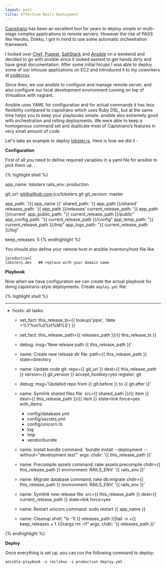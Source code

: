 ```yaml
---
layout: post
title: Effective Rails Deployment
---
```


[Capistrano](http://capistranorb.com/) has been an excellent tool for years to deploy simple or multi-stage complex applications to remote servers. However the rise of PASS like Heroku, Dokku, I got in mind to use some automatic orchestration framework.

I looked over [Chef](https://www.chef.io/chef/), [Puppet](https://puppet.com/), [SaltStack](http://saltstack.com/) and [Ansible](https://www.ansible.com/) on a weekend and decided to go with ansible since it looked easiest to get hands dirty and have great documentation. After some initial hicups I was able to deploy some of our inhouse applications on EC2 and introduced it to my coworkers at [codecrux](http://codecrux.com).

Since then, we use ansible to configure and manage remote server, and also configure our local development environment running on top of Virtualbox with vagrant.

Ansible uses YAML for configuration and for actual commands it has less flexibility compared to capistrano which uses Ruby DSL, but at the same time helps you to keep your playbooks simple. ansible also extremely good with orchestration and rolling deployments. We were able to keep a homogenous command set and duplicate most of Capistrano’s features in very small amount of code. 

Let's take an example to deploy [lobster.rs](https://github.com/jcs/lobsters). Here is how we did it - 

**Configuration**

First of all you need to define required variables in a yaml file for ansible to pick them up.

{% highlight shell %}

  app_name: lobsters
  rails_env: production

  git_url: git@github.com:jcs/lobsters.git
  git_version: master

  app_path: '/{{ app_name }}'
  shared_path: '{{ app_path }}/shared'
  releases_path: '{{ app_path }}/releases'
  current_release_path: '{{ app_path }}/current'
  app_public_path: "{{ current_release_path }}/public"
  app_config_path: "{{ current_release_path }}/config"
  app_temp_path: "{{ current_release_path }}/tmp"
  app_logs_path: "{{ current_release_path }}/log"

  keep_releases: 5
{% endhighlight %}

You should also define your remote host in ansible inventory/host file like

    [production]
    lobsters.dev   ## replace with your domain name

**Playbook**

Now when we have configuration we can create the actual playbook for doing capistrano-style deployments. Create `deploy.yml` file:

{% highlight shell %}

---
- hosts: all
  tasks:
    - set_fact: this_release_ts={{ lookup('pipe', 'date +%Y%m%d%H%M%S') }}
    - set_fact: this_release_path={{ releases_path }}/{{ this_release_ts }}

    - debug: msg='New release path {{ this_release_path }}'

    - name: Create new release dir
      file: path={{ this_release_path }} state=directory

    - name: Update code
      git: repo={{ git_url }} dest={{ this_release_path }} version={{ git_version }} accept_hostkey=yes
      register: git

    - debug: msg='Updated repo from {{ git.before }} to {{ git.after }}'

    - name: Symlink shared files
      file: src={{ shared_path }}/{{ item }} dest={{ this_release_path }}/{{ item }} state=link force=yes
      with_items:
        - config/database.yml
        - config/secrets.yml
        - config/unicorn.rb
        - log
        - tmp
        - vendor/bundle

    - name: Install bundle
      command: 'bundle install --deployment --without="development test"'
      args:
        chdir: '{{ this_release_path }}'

    - name: Precompile assets
      command: rake assets:precompile chdir={{ this_release_path }}
      environment:
        RAILS_ENV: '{{ rails_env }}'

    - name: Migrate database
      command: rake db:migrate chdir={{ this_release_path }}
      environment:
        RAILS_ENV: '{{ rails_env }}'

    - name: Symlink new release
      file: src={{ this_release_path }} dest={{ current_release_path }} state=link force=yes

    - name: Restart unicorn
      command: sudo restart {{ app_name }}

    - name: Cleanup
      shell: "ls -1t {{ releases_path }}|tail -n +{{ keep_releases + 1 }}|xargs rm -rf"
      args:
        chdir: '{{ releases_path }}'

{% endhighlight %}

**Deploy**

Once everything is set up, you can run the following command to deploy:

    ansible-playbook -u railsbox -i production deploy.yml


